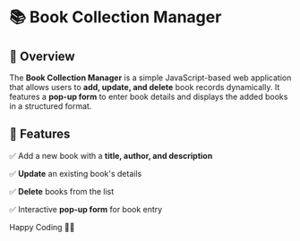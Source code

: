 # 📚 Book Collection Manager

## 🚀 Overview
The **Book Collection Manager** is a simple JavaScript-based web application that allows users to **add, update, and delete** book records dynamically. It features a **pop-up form** to enter book details and displays the added books in a structured format.

## 🎯 Features
✅ Add a new book with a **title, author, and description**

✅ **Update** an existing book's details

✅ **Delete** books from the list

✅ Interactive **pop-up form** for book entry

Happy Coding 🚀🎯
